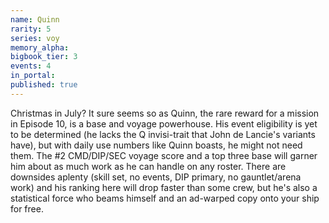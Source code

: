 ```yaml
---
name: Quinn
rarity: 5
series: voy
memory_alpha:
bigbook_tier: 3
events: 4
in_portal:
published: true
---
```


Christmas in July? It sure seems so as Quinn, the rare reward for a mission in Episode 10, is a base and voyage powerhouse. His event eligibility is yet to be determined (he lacks the Q invisi-trait that John de Lancie's variants have), but with daily use numbers like Quinn boasts, he might not need them. The #2 CMD/DIP/SEC voyage score and a top three base will garner him about as much work as he can handle on any roster. There are downsides aplenty (skill set, no events, DIP primary, no gauntlet/arena work) and his ranking here will drop faster than some crew, but he's also a statistical force who beams himself and an ad-warped copy onto your ship for free.
